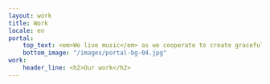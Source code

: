 ```yaml
---
layout: work
title: Work
locale: en
portal:
    top_text: <em>We live music</em> as we cooperate to create graceful works and share them with you.
    bottom_image: "/images/portal-bg-04.jpg"
work:
    header_line: <h2>Our work</h2>
---
```

